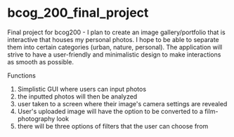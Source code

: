 # bcog_200_final_project

Final project for bcog200 - I plan to create an image gallery/portfolio that is interactive that houses my personal photos. I hope to be able to separate them into certain categories (urban, nature, personal). The application will strive to have a user-friendly and minimalistic design to make interactions as smooth as possible. 

Functions
1) Simplistic GUI where users can input photos
2) the inputted photos will then be analyzed
3) user taken to a screen where their image's camera settings are revealed
4) User's uploaded image will have the option to be converted to a film-photography look
5) there will be three options of filters that the user can choose from 

